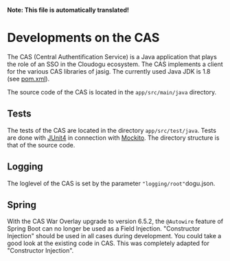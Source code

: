 **Note: This file is automatically translated!**

# Developments on the CAS
The CAS (Central Authentification Service) is a Java application that plays the role of an SSO in the Cloudogu ecosystem.
The CAS implements a client for the various CAS libraries of jasig.
The currently used Java JDK is 1.8 (see [pom.xml](https://github.com/cloudogu/cas/blob/develop/app/pom.xml)).

The source code of the CAS is located in the `app/src/main/java` directory.

## Tests
The tests of the CAS are located in the directory `app/src/test/java`. Tests are done with [JUnit4](https://junit.org/junit5/docs/current/user-guide/#writing-tests) in connection with [Mockito](https://javadoc.io/doc/org.mockito/mockito-core/latest/org/mockito/Mockito.html). The directory structure is that of the source code.

## Logging
The loglevel of the CAS is set by the parameter `"logging/root"`dogu.json.

## Spring

With the CAS War Overlay upgrade to version 6.5.2, the `@Autowire` feature of Spring Boot can no longer be used as a
Field Injection. "Constructor Injection" should be used in all cases during development.
You could take a good look at the existing code in CAS. This was completely adapted for "Constructor Injection".